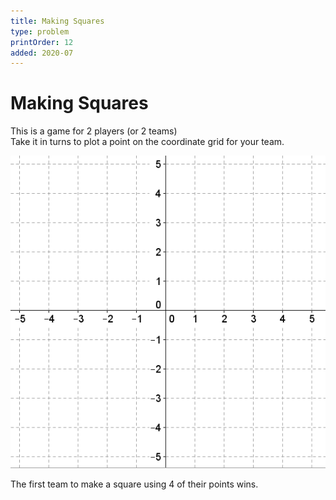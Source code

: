 ```yaml
---
title: Making Squares
type: problem
printOrder: 12
added: 2020-07
---
```


# Making Squares

This is a game for 2 players (or 2 teams)  
Take it in turns to plot a point on the coordinate grid for your team.  


![](../../images/making-squares.png)


The first team to make a square using 4 of their points wins.
